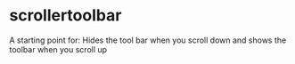 scrollertoolbar
===============

A starting point for: Hides the tool bar when you scroll down and shows the toolbar when you scroll up